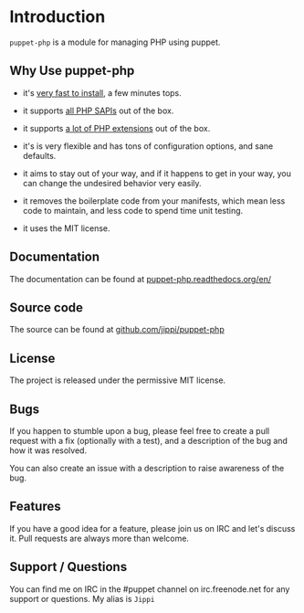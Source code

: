 Introduction
============

``puppet-php`` is a module for managing PHP using puppet.

Why Use puppet-php
------------------

* it's [very fast to install](http://puppet-php.readthedocs.org/en/latest/installation.html), a few minutes tops.

* it supports [all PHP SAPIs](http://puppet-php.readthedocs.org/en/latest/sapi.html) out of the box.

* it supports [a lot of PHP extensions](http://puppet-php.readthedocs.org/en/latest/extensions.html) out of the box.

* it's is very flexible and has tons of configuration options, and sane defaults.

* it aims to stay out of your way, and if it happens to get in your way, you can change the undesired behavior very easily.

* it removes the boilerplate code from your manifests, which mean less code to maintain, and less code to spend time unit testing.

* it uses the MIT license.

Documentation
-------------

The documentation can be found at [puppet-php.readthedocs.org/en/](http://puppet-php.readthedocs.org/en/latest)

Source code
-----------

The source can be found at [github.com/jippi/puppet-php](https://github.com/jippi/puppet-php/)

License
-------

The project is released under the permissive MIT license.

Bugs
----

If you happen to stumble upon a bug, please feel free to create a pull request with a fix
(optionally with a test), and a description of the bug and how it was resolved.

You can also create an issue with a description to raise awareness of the bug.

Features
--------

If you have a good idea for a feature, please join us on IRC and let's discuss it.
Pull requests are always more than welcome.

Support / Questions
-------------------

You can find me on IRC in the #puppet channel on irc.freenode.net for any support or questions.
My alias is ``Jippi``
